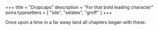 +++
title = "Dropcaps"
description = "For that bold leading character"
extra.typesetters = [ "sile", "xelatex", "groff" ]
+++

Once upon a time in a far away land all chapters began with these.
